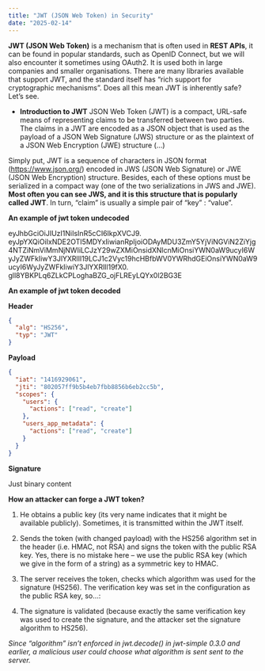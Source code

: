 ```yaml
---
title: "JWT (JSON Web Token) in Security"
date: "2025-02-14"
---
```


**JWT (JSON Web Token)** is a mechanism that is often used in **REST APIs**, it can be found in popular standards, such as OpenID Connect, but we will also encounter it sometimes using OAuth2. It is used both in large companies and smaller organisations. There are many libraries available that support JWT, and the standard itself has “rich support for cryptographic mechanisms”. Does all this mean JWT is inherently safe? Let’s see.

- **Introduction to JWT** JSON Web Token (JWT) is a compact, URL-safe means of representing claims to be transferred between two parties. The claims in a JWT are encoded as a JSON object that is used as the payload of a JSON Web Signature (JWS) structure or as the plaintext of a JSON Web Encryption (JWE) structure (…)

Simply put, JWT is a sequence of characters in JSON format (https://www.json.org/) encoded in JWS (JSON Web Signature) or JWE (JSON Web Encryption) structure. Besides, each of these options must be serialized in a compact way (one of the two serializations in JWS and JWE). **Most often you can see JWS, and it is this structure that is popularly called JWT**. In turn, “claim” is usually a simple pair of “key” : “value”.

**An example of jwt token undecoded** <br>

eyJhbGciOiJIUzI1NiIsInR5cCI6IkpXVCJ9.<br> eyJpYXQiOiIxNDE2OTI5MDYxIiwianRpIjoiODAyMDU3ZmY5YjViNGViN2ZiYjg4NTZiNmViMmNjNWIiLCJzY29wZXMiOnsidXNlcnMiOnsiYWN0aW9ucyI6WyJyZWFkIiwY3JlYXRlIl19LCJ1c2Vyc19hcHBfbWV0YWRhdGEiOnsiYWN0aW9ucyI6WyJyZWFkIiwiY3JlYXRlIl19fX0. <br> gll8YBKPLq6ZLkCPLoghaBZG_ojFLREyLQYx0l2BG3E

**An example of jwt token decoded** <br>

**Header** <br>

```json
{
  "alg": "HS256",
  "typ": "JWT"
}
```

**Payload**

```json
{
  "iat": "1416929061",
  "jti": "802057ff9b5b4eb7fbb8856b6eb2cc5b",
  "scopes": {
    "users": {
      "actions": ["read", "create"]
    },
    "users_app_metadata": {
      "actions": ["read", "create"]
    }
  }
}
```

**Signature** <br>

Just binary content

**How an attacker can forge a JWT token?** <br>

1. He obtains a public key (its very name indicates that it might be available publicly). Sometimes, it is transmitted within the JWT itself.

2. Sends the token (with changed payload) with the HS256 algorithm set in the header (i.e. HMAC, not RSA) and signs the token with the public RSA key. Yes, there is no mistake here – we use the public RSA key (which we give in the form of a string) as a symmetric key to HMAC.

3. The server receives the token, checks which algorithm was used for the signature (HS256). The verification key was set in the configuration as the public RSA key, so…:

4. The signature is validated (because exactly the same verification key was used to create the signature, and the attacker set the signature algorithm to HS256).

_Since “algorithm” isn’t enforced in jwt.decode() in jwt-simple 0.3.0 and earlier, a malicious user could choose what algorithm is sent sent to the server._
